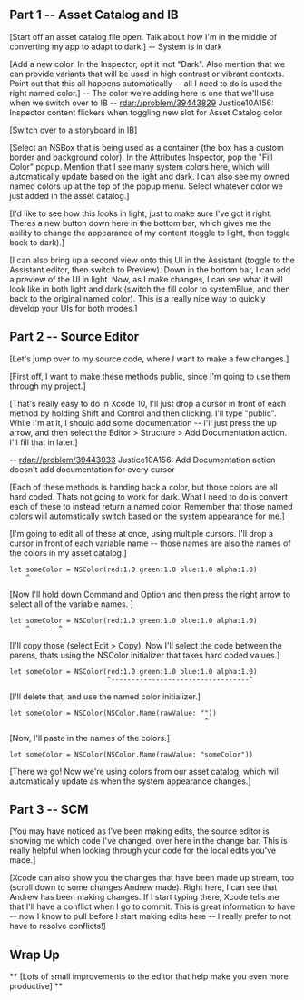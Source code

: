 ## Part 1 -- Asset Catalog and IB

[Start off an asset catalog file open. Talk about how I'm in the middle of converting my app to adapt to dark.]
  -- System is in dark
  
[Add a new color. In the Inspector, opt it inot "Dark". Also mention that we can provide variants that will be used in high contrast or vibrant contexts. Point out that this all happens automatically -- all I need to do is used the right named color.]
  -- The color we're adding here is one that we'll use when we switch over to IB
  -- <rdar://problem/39443829> Justice10A156: Inspector content flickers when toggling new slot for Asset Catalog color

[Switch over to a storyboard in IB]
  
[Select an NSBox that is being used as a container (the box has a custom border and background color). In the Attributes Inspector, pop the "Fill Color" popup. Mention that I see many system colors here, which will automatically update based on the light and dark. I can also see my owned named colors up at the top of the popup menu. Select whatever color we just added in the asset catalog.]

[I'd like to see how this looks in light, just to make sure I've got it right. Theres a new button down here in the bottom bar, which gives me the ability to change the appearance of my content (toggle to light, then toggle back to dark).]

[I can also bring up a second view onto this UI in the Assistant (toggle to the Assistant editor, then switch to Preview). Down in the bottom bar, I can add a preview of the UI in light. Now, as I make changes, I can see what it will look like in both light and dark (switch the fill color to systemBlue, and then back to the original named color). This is a really nice way to quickly develop your UIs for both modes.]

## Part 2 -- Source Editor

[Let's jump over to my source code, where I want to make a few changes.]

[First off, I want to make these methods public, since I'm going to use them through my project.]

[That's really easy to do in Xcode 10, I'll just drop a cursor in front of each method by holding Shift and Control and then clicking. I'll type "public". While I'm at it, I should add some documentation -- I'll just press the up arrow, and then select the Editor > Structure > Add Documentation action. I'll fill that in later.]

  -- <rdar://problem/39443933> Justice10A156: Add Documentation action doesn't add documentation for every cursor

[Each of these methods is handing back a color, but those colors are all hard coded. Thats not going to work for dark. What I need to do is convert each of these to instead return a named color. Remember that those named colors will automatically switch based on the system appearance for me.]

[I'm going to edit all of these at once, using multiple cursors. I'll drop a cursor in front of each variable name -- those names are also the names of the colors in my asset catalog.]

    let someColor = NSColor(red:1.0 green:1.0 blue:1.0 alpha:1.0)
        ^

[Now I'll hold down Command and Option and then press the right arrow to select all of the variable names. ]

    let someColor = NSColor(red:1.0 green:1.0 blue:1.0 alpha:1.0)
        ^-------^

[I'll copy those (select Edit > Copy). Now I'll select the code between the parens, thats using the NSColor initializer that takes hard coded values.]

    let someColor = NSColor(red:1.0 green:1.0 blue:1.0 alpha:1.0)
                            ^----------------------------------^

[I'll delete that, and use the named color initializer.]

    let someColor = NSColor(NSColor.Name(rawValue: ""))
                                                    ^

[Now, I'll paste in the names of the colors.]

    let someColor = NSColor(NSColor.Name(rawValue: "someColor"))

[There we go! Now we're using colors from our asset catalog, which will automatically update as when the system appearance changes.]

## Part 3 -- SCM

[You may have noticed as I've been making edits, the source editor is showing me which code I've changed, over here in the change bar. This is really helpful when looking through your code for the local edits you've made.]

[Xcode can also show you the changes that have been made up stream, too (scroll down to some changes Andrew made). Right here, I can see that Andrew has been making changes. If I start typing there, Xcode tells me that I'll have a conflict when I go to commit. This is great information to have -- now I know to pull before I start making edits here -- I really prefer to not have to resolve conflicts!]

## Wrap Up
** [Lots of small improvements to the editor that help make you even more productive] **
